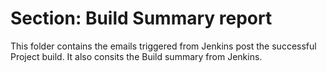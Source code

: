 # Section: Build Summary report

This folder contains the emails triggered from Jenkins post the successful Project build. It also consits the Build summary from Jenkins.


